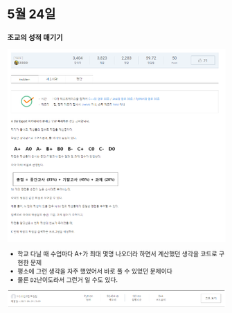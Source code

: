 # 5월 24일

### 조교의 성적 매기기

[![image-20210524215357033](README.assets/image-20210524215357033.png)](https://swexpertacademy.com/main/code/problem/problemDetail.do)



- 학교 다닐 때 수업마다 A+가 최대 몇명 나오더라 하면서 계산했던 생각을 코드로 구현한 문제
- 평소에 그런 생각을 자주 했었어서 바로 풀 수 있었던 문제이다
- 물론 `D2`난이도라서 그런거 일 수도 있다.

![image-20210524215530076](README.assets/image-20210524215530076.png)